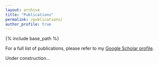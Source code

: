 ```yaml
---
layout: archive
title: "Publications"
permalink: /publications/
author_profile: true
---
```



{% include base_path %}

For a full list of publications, please refer to my [Google Scholar profile](https://scholar.google.co.uk/citations?user=Ss_HBpcAAAAJ&hl=en).

Under construction...



<!-- <img align="left" width="300" src="/images/adversarialDA.jpg" style="margin-right: 15px" /> 

**Enhancing MR image segmentation with realistic adversarial data augmentation**\
Chen Chen, **Chen Qin**, Cheng Ouyang, Zeju Li, Shuo Wang, Huaqi Qiu, Liang Chen, Giacomo Tarroni, Wenjia Bai, Daniel Rueckert\
Medical Image Analysis, 2022. <br />
<br />
 -->
<br />


